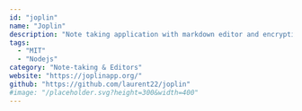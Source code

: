 ```yaml
---
id: "joplin"
name: "Joplin"
description: "Note taking application with markdown editor and encryption support for mobile and desktop platforms. Runs client-side and syncs through a self hosted Nextcloud instance or similar (alternative to Evernote)."
tags:
  - "MIT"
  - "Nodejs"
category: "Note-taking & Editors"
website: "https://joplinapp.org/"
github: "https://github.com/laurent22/joplin"
#image: "/placeholder.svg?height=300&width=400"
---
```


